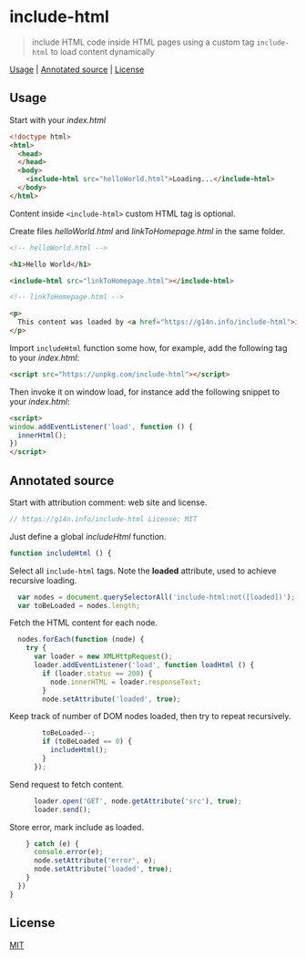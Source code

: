 # include-html

> include HTML code inside HTML pages using a custom tag `include-html` to load content dynamically

[Usage](#usage) |
[Annotated source](#annotated-source) |
[License](#license)

## Usage

Start with your *index.html*

```html
<!doctype html>
<html>
  <head>
  </head>
  <body>
    <include-html src="helloWorld.html">Loading...</include-html>
  </body>
</html>
```

Content inside `<include-html>` custom HTML tag is optional.

Create files *helloWorld.html* and *linkToHomepage.html* in the same folder.

```html
<!-- helloWorld.html -->

<h1>Hello World</h1>

<include-html src="linkToHomepage.html"></include-html>
```

```html
<!-- linkToHomepage.html -->

<p>
  This content was loaded by <a href="https://g14n.info/include-html">include-html</a>.
</p>
```

Import `includeHtml` function some how, for example, add the following tag
to your *index.html*:

```html
<script src="https://unpkg.com/include-html"></script>
```

Then invoke it on window load, for instance add the following snippet to your *index.html*:

```html
<script>
window.addEventListener('load', function () {
  innerHtml();
})
</script>
```

## Annotated source

Start with attribution comment: web site and license.

```javascript
// https://g14n.info/include-html License: MIT
```

Just define a global *includeHtml* function.

```javascript
function includeHtml () {
```

Select all `include-html` tags. Note the **loaded** attribute, used to achieve
recursive loading.

```javascript
  var nodes = document.querySelectorAll('include-html:not([loaded])');
  var toBeLoaded = nodes.length;
```

Fetch the HTML content for each node.

```javascript
  nodes.forEach(function (node) {
    try {
      var loader = new XMLHttpRequest();
      loader.addEventListener('load', function loadHtml () {
        if (loader.status == 200) {
          node.innerHTML = loader.responseText;
        }
        node.setAttribute('loaded', true);
```

Keep track of number of DOM nodes loaded, then try to repeat recursively.

```javascript
        toBeLoaded--;
        if (toBeLoaded == 0) {
          includeHtml();
        }
      });
```

Send request to fetch content.

```javascript
      loader.open('GET', node.getAttribute('src'), true);
      loader.send();
```

Store error, mark include as loaded.

```javascript
    } catch (e) {
      console.error(e);
      node.setAttribute('error', e);
      node.setAttribute('loaded', true);
    }
  })
}
```

## License

[MIT](http://g14n.info/mit-license)
